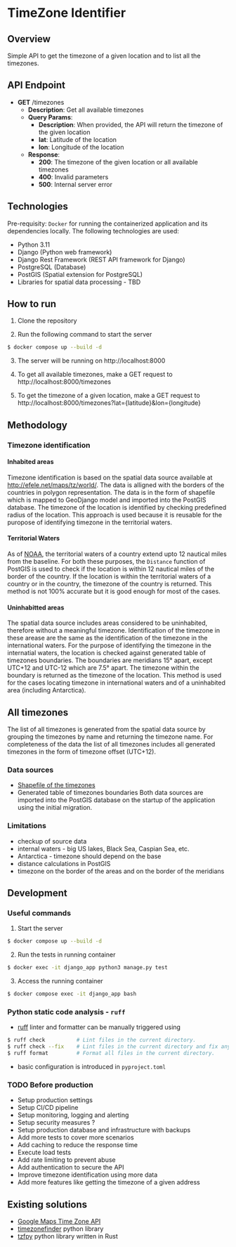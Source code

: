 # TimeZone Identifier

## Overview
Simple API to get the timezone of a given location and to list all the timezones.

## API Endpoint
- **GET** /timezones
  - **Description**: Get all available timezones
  - **Query Params**:
    - **Description**: When provided, the API will return the timezone of the given location
    - **lat**: Latitude of the location
    - **lon**: Longitude of the location
  - **Response**:
    - **200**: The timezone of the given location or all available timezones
    - **400**: Invalid parameters
    - **500**: Internal server error

## Technologies
Pre-requisity: `Docker` for running the containerized application and its dependencies locally.
The following technologies are used:
- Python 3.11
- Django (Python web framework)
- Django Rest Framework (REST API framework for Django)
- PostgreSQL (Database)
- PostGIS (Spatial extension for PostgreSQL)
- Libraries for spatial data processing - TBD

## How to run
1. Clone the repository

2. Run the following command to start the server
```bash
$ docker compose up --build -d
```
3. The server will be running on http://localhost:8000

4. To get all available timezones, make a GET request to http://localhost:8000/timezones

5. To get the timezone of a given location, make a GET request to http://localhost:8000/timezones?lat={latitude}&lon={longitude}

## Methodology
### Timezone identification

#### Inhabited areas
Timezone identification is based on the spatial data source available at http://efele.net/maps/tz/world/. The data is alligned with the borders of the countries in polygon representation. The data is in the form of shapefile which is mapped to GeoDjango model and imported into the PostGIS database. The timezone of the location is identified by checking predefined radius of the location. This approach is used because it is reusable for the puropose of identifying timezone in the territorial waters.

#### Territorial Waters
As of [NOAA](https://www.noaa.gov/maritime-zones-and-boundaries#territorial), the territorial waters of a country extend upto 12 nautical miles from the baseline. For both these purposes, the `Distance` function of PostGIS is used to check if the location is within 12 nautical miles of the border of the country. If the location is within the territorial waters of a country or in the country, the timezone of the country is returned. This method is not 100% accurate but it is good enough for most of the cases. 

#### Uninhabitted areas
The spatial data source includes areas considered to be uninhabited, therefore without a meaningful timezone. Identification of the timezone in these arease are the same as the identification of the timezone in the international waters. For the purpose of identifying the timezone in the internatial waters, the location is checked against generated table of timezones boundaries. The boundaries are meridians 15° apart, except UTC+12 and UTC-12 which are 7.5° apart. The timezone within the boundary is returned as the timezone of the location. This method is used for the cases locating timezone in international waters and of a uninhabited area (including Antarctica).

## All timezones
The list of all timezones is generated from the spatial data source by grouping the timezones by name and returning the timezone name. For completeness of the data the list of all timezones includes all generated timezones in the form of timezone offset (UTC+12).

### Data sources
- [Shapefile of the timezones](http://efele.net/maps/tz/world/tz_world.zip)
- Generated table of timezones boundaries
Both data sources are imported into the PostGIS database on the startup of the application using the initial migration.

### Limitations
- checkup of source data
- internal waters - big US lakes, Black Sea, Caspian Sea, etc.
- Antarctica - timezone should depend on the base
- distance calculations in PostGIS
- timezone on the border of the areas and on the border of the meridians


## Development
### Useful commands
<!-- TODO: Add tests for the API and edit this-->
1. Start the server
```bash
$ docker compose up --build -d
```
2. Run the tests in running container
```bash
$ docker exec -it django_app python3 manage.py test
```
3. Access the running container
```bash
$ docker compose exec -it django_app bash
```


### Python static code analysis - `ruff`
- [ruff](https://docs.astral.sh/ruff/) linter and formatter can be manually triggered using
```bash
$ ruff check          # Lint files in the current directory.
$ ruff check --fix    # Lint files in the current directory and fix any fixable errors.
$ ruff format         # Format all files in the current directory.
```
- basic configuration is introduced in `pyproject.toml`

### TODO Before production
- Setup production settings
- Setup CI/CD pipeline
- Setup monitoring, logging and alerting
- Setup security measures ?
- Setup production database and infrastructure with backups
- Add more tests to cover more scenarios
- Add caching to reduce the response time
- Execute load tests
- Add rate limiting to prevent abuse
- Add authentication to secure the API
- Improve timezone identification using more data
- Add more features like getting the timezone of a given address

## Existing solutions
- [Google Maps Time Zone API](https://developers.google.com/maps/documentation/timezone/overview)
- [timezonefinder](https://github.com/jannikmi/timezonefinder) python library
- [tzfpy](https://github.com/ringsaturn/tzfpy) python library written in Rust
